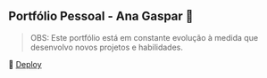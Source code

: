## Portfólio Pessoal - Ana Gaspar 🐇

> OBS: Este portfólio está em constante evolução à medida que desenvolvo novos projetos e habilidades.

🔗 [Deploy](https://personal-portfolio-brown-nine.vercel.app)
